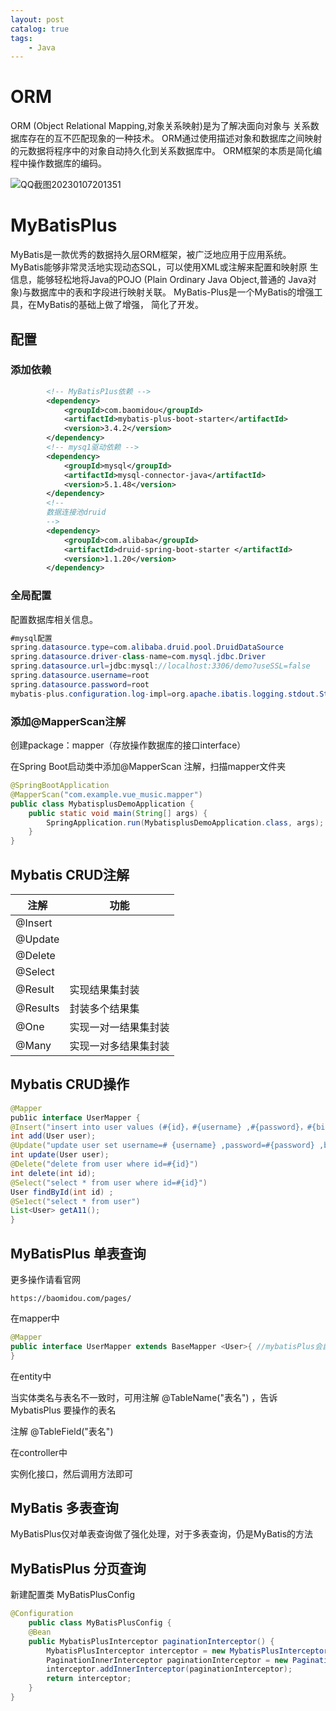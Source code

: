```yaml
---
layout: post   	
catalog: true 	
tags:
    - Java
---
```






# ORM

ORM (Object Relational Mapping,对象关系映射)是为了解决面向对象与
关系数据库存在的互不匹配现象的一种技术。
ORM通过使用描述对象和数据库之间映射的元数据将程序中的对象自动持久化到关系数据库中。
ORM框架的本质是简化编程中操作数据库的编码。

![QQ截图20230107201351](F:\笔记\博客\文章图片\QQ截图20230107201351.png)

# MyBatisPlus

MyBatis是一款优秀的数据持久层ORM框架，被广泛地应用于应用系统。
MyBatis能够非常灵活地实现动态SQL，可以使用XML或注解来配置和映射原
生信息，能够轻松地将Java的POJO (Plain Ordinary Java Object,普通的
Java对象)与数据库中的表和字段进行映射关联。
MyBatis-Plus是一个MyBatis的增强工具，在MyBatis的基础上做了增强，
简化了开发。

## 配置

### 添加依赖

```xml
		<!-- MyBatisP1us依赖 -->
		<dependency>
			<groupId>com.baomidou</groupId>
			<artifactId>mybatis-plus-boot-starter</artifactId>
			<version>3.4.2</version>
		</dependency>
		<!-- mysq1驱动依赖 -->
		<dependency>
			<groupId>mysql</groupId>
			<artifactId>mysql-connector-java</artifactId>
			<version>5.1.48</version>
		</dependency>
		<!--
        数据连接池druid
        -->
		<dependency>
			<groupId>com.alibaba</groupId>
			<artifactId>druid-spring-boot-starter </artifactId>
			<version>1.1.20</version>
		</dependency>
```

### 全局配置

配置数据库相关信息。

```java
#mysql配置
spring.datasource.type=com.alibaba.druid.pool.DruidDataSource
spring.datasource.driver-class-name=com.mysql.jdbc.Driver
spring.datasource.url=jdbc:mysql://localhost:3306/demo?useSSL=false
spring.datasource.username=root
spring.datasource.password=root
mybatis-plus.configuration.log-impl=org.apache.ibatis.logging.stdout.StdOutImpl
```

### 添加@MapperScan注解

创建package：mapper（存放操作数据库的接口interface）

在Spring Boot启动类中添加@MapperScan 注解，扫描mapper文件夹

```java
@SpringBootApplication
@MapperScan("com.example.vue_music.mapper")
public class MybatisplusDemoApplication {
    public static void main(String[] args) {
        SpringApplication.run(MybatisplusDemoApplication.class, args);
    }
}
```

## Mybatis CRUD注解

| 注解     | 功能                 |
| -------- | -------------------- |
| @Insert  |                      |
| @Update  |                      |
| @Delete  |                      |
| @Select  |                      |
| @Result  | 实现结果集封装       |
| @Results | 封装多个结果集       |
| @One     | 实现一对一结果集封装 |
| @Many    | 实现一对多结果集封装 |

## Mybatis CRUD操作

```java
@Mapper
pub1ic interface UserMapper {
@Insert("insert into user values (#{id}，#{username} ,#{password}，#{birthday})")
int add(User user);
@Update("update user set username=# {username} ,password=#{password} ,birthday=#{birthgay} where id=#{id}")
int update(User user);
@Delete("delete from user where id=#{id}")
int delete(int id);
@Select("select * from user where id=#{id}")
User findById(int id) ;
@Se1ect("select * from user") 
List<User> getA11();
}
```

## MyBatisPlus 单表查询

更多操作请看官网

```
https://baomidou.com/pages/
```

在mapper中

```java
@Mapper
public interface UserMapper extends BaseMapper <User>{ //mybatisPlus会自动根据所提供的类去找表，前提类名和表名要一致
}

```

在entity中

当实体类名与表名不一致时，可用注解 @TableName("表名")  ，告诉MybatisPlus 要操作的表名

注解 @TableField("表名") 

在controller中

实例化接口，然后调用方法即可

## MyBatis 多表查询

MyBatisPlus仅对单表查询做了强化处理，对于多表查询，仍是MyBatis的方法



## MyBatisPlus 分页查询

新建配置类 MyBatisPlusConfig

```java
@Configuration
    public class MyBatisPlusConfig {
    @Bean
    public MybatisPlusInterceptor paginationInterceptor() {
        MybatisPlusInterceptor interceptor = new MybatisPlusInterceptor();
        PaginationInnerInterceptor paginationInterceptor = new PaginationInnerInterceptor(DbType.MYSQL);//选择数据库类型
        interceptor.addInnerInterceptor(paginationInterceptor);
        return interceptor;
    }
}
```





